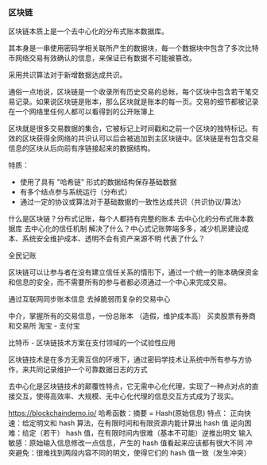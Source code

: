 ### 区块链

区块链本质上是一个去中心化的分布式账本数据库。

其本身是一串使用密码学相关联所产生的数据块，每一个数据块中包含了多次比特币网络交易有效确认的信息，来保证已有数据不可能被篡改。

采用共识算法对于新增数据达成共识。

通俗一点地说，区块链是一个收录所有历史交易的总帐，每个区块中包含若干笔交易记录。如果说区块链是账本，那么区块就是账本的每一页。交易的细节都被记录在一个网络里任何人都可以看得到的公开账簿上

区块就是很多交易数据的集合，它被标记上时间戳和之前一个区块的独特标记。有效的区块获得全网络的共识认可以后会被追加到主区块链中。区块链是有包含交易信息的区块从后向前有序链接起来的数据结构。

特质：
- 使用了具有 "哈希链" 形式的数据结构保存基础数据
- 有多个结点参与系统运行（分布式）
- 通过一定的协议或算法对于基础数据的一致性达成共识（共识协议/算法）

什么是区块链？分布式记账，每个人都持有完整的账本 去中心化的分布式账本数据库   去中心化的信任机制
解决了什么？中心式记账弊端多多，减少机房建设成本、系统安全维护成本、透明不会有资产来源不明
代表了什么？

全民记账

区块链可以让参与者在没有建立信任关系的情形下，通过一个统一的账本确保资金和信息的安全，而不需要所有的参与者都必须通过一个中心来完成交易。

通过互联网同步账本信息
去掉脆弱而复杂的交易中心

中介，掌握所有的交易信息，一份总账本
（造假，维护成本高）
买卖股票有券商和交易所
淘宝 - 支付宝

比特币 - 区块链技术方案在支付领域的一个试验性应用

区块链技术是在多方无需互信的环境下，通过密码学技术让系统中所有参与方协作，来共同记录维护一个可靠数据日志的方式

去中心化是区块链技术的颠覆性特点，它无需中心化代理，实现了一种点对点的直接交互，使得高效率、大规模、无中心化代理的信息交互方式成为了现实。


https://blockchaindemo.io/
哈希函数：摘要 = Hash(原始信息)
特点：
正向快速：给定明文和 hash 算法，在有限时间和有限资源内能计算出 hash 值
逆向困难：给定（若干） hash 值，在有限时间内很难（基本不可能）逆推出明文
输入敏感：原始输入信息修改一点信息，产生的 hash 值看起来应该都有很大不同
冲突避免：很难找到两段内容不同的明文，使得它们的 hash 值一致（发生冲突）
